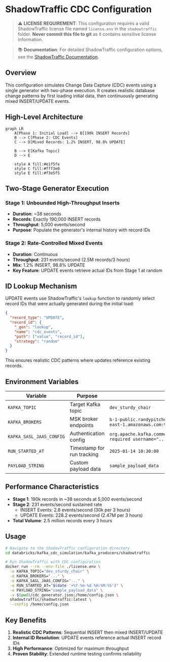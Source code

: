 # ShadowTraffic CDC Configuration

> ⚠️ **LICENSE REQUIREMENT**: This configuration requires a valid ShadowTraffic license file named `license.env` in the `shadowtraffic` folder. **Never commit this file to git** as it contains sensitive license information.

> 📚 **Documentation**: For detailed ShadowTraffic configuration options, see the [ShadowTraffic Documentation](https://docs.shadowtraffic.io/).

## Overview

This configuration simulates Change Data Capture (CDC) events using a single generator with two-phase execution. It creates realistic database change patterns by first loading initial data, then continuously generating mixed INSERT/UPDATE events.

## High-Level Architecture

```mermaid
graph LR
    A[Phase 1: Initial Load] --> B[190k INSERT Records]
    B --> C[Phase 2: CDC Events]
    C --> D[Mixed Records: 1.2% INSERT, 98.8% UPDATE]
    
    B --> E[Kafka Topic]
    D --> E
    
    style A fill:#e1f5fe
    style C fill:#fff3e0
    style E fill:#f3e5f5
```

## Two-Stage Generator Execution

### Stage 1: Unbounded High-Throughput Inserts
- **Duration**: ~38 seconds
- **Records**: Exactly 190,000 INSERT records
- **Throughput**: 5,000 events/second
- **Purpose**: Populate the generator's internal history with record IDs

### Stage 2: Rate-Controlled Mixed Events
- **Duration**: Continuous
- **Throughput**: 231 events/second (2.5M records/3 hours)
- **Mix**: 1.2% INSERT, 98.8% UPDATE
- **Key Feature**: UPDATE events retrieve actual IDs from Stage 1 at random

## ID Lookup Mechanism

UPDATE events use ShadowTraffic's `lookup` function to randomly select record IDs that were actually generated during the initial load:

```json
{
  "record_type": "UPDATE",
  "record_id": { 
    "_gen": "lookup", 
    "name": "cdc_events", 
    "path": ["value", "record_id"], 
    "strategy": "random" 
  }
}
```

This ensures realistic CDC patterns where updates reference existing records.

## Environment Variables

| Variable | Purpose | Example |
|----------|---------|---------|
| `KAFKA_TOPIC` | Target Kafka topic | `dev_sturdy_chair` |
| `KAFKA_BROKERS` | MSK broker endpoints | `b-1-public.randypitcherworkspace.lhhdf4.c20.kafka.us-east-1.amazonaws.com:9196` |
| `KAFKA_SASL_JAAS_CONFIG` | Authentication config | `org.apache.kafka.common.security.scram.ScramLoginModule required username="..." password="...";` |
| `RUN_STARTED_AT` | Timestamp for run tracking | `2025-01-14 10:30:00` |
| `PAYLOAD_STRING` | Custom payload data | `sample_payload_data` |

## Performance Characteristics

- **Stage 1**: 190k records in ~38 seconds at 5,000 events/second
- **Stage 2**: 231 events/second sustained rate
  - INSERT Events: 2.8 events/second (30k per 3 hours)
  - UPDATE Events: 228.2 events/second (2.47M per 3 hours)
- **Total Volume**: 2.5 million records every 3 hours

## Usage

```bash
# Navigate to the ShadowTraffic configuration directory
cd databricks/kafka_cdc_simulation/kafka_producers/shadowtraffic

# Run ShadowTraffic with CDC configuration
docker run --rm --env-file ./license.env \
  -e KAFKA_TOPIC="dev_sturdy_chair" \
  -e KAFKA_BROKERS="..." \
  -e KAFKA_SASL_JAAS_CONFIG="..." \
  -e RUN_STARTED_AT="$(date '+%Y-%m-%d %H:%M:%S')" \
  -e PAYLOAD_STRING="sample_payload_data" \
  -v $(pwd)/cdc_generator.json:/home/config.json \
  shadowtraffic/shadowtraffic:latest \
  --config /home/config.json
```

## Key Benefits

1. **Realistic CDC Patterns**: Sequential INSERT then mixed INSERT/UPDATE
2. **Internal ID Resolution**: UPDATE events reference actual INSERT record IDs
3. **High Performance**: Optimized for maximum throughput
4. **Proven Stability**: Extended runtime testing confirms reliability 